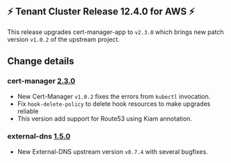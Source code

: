## :zap:  Tenant Cluster Release 12.4.0 for AWS :zap:

This release upgrades cert-manager-app to `v2.3.0` which brings new patch version `v1.0.2` of the upstream project. 

## Change details

### cert-manager [2.3.0](https://github.com/giantswarm/cert-manager-app/releases/tag/v2.3.0)

* New Cert-Manager `v1.0.2` fixes the errors from `kubectl` invocation.
* Fix `hook-delete-policy` to delete hook resources to make upgrades reliable
* This version add support for Route53 using Kiam annotation.

### external-dns [1.5.0](https://github.com/giantswarm/external-dns-app/releases/tag/v1.5.0)

* New External-DNS upstream version `v0.7.4` with several bugfixes.
